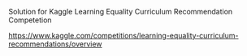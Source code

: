 Solution for Kaggle Learning Equality Curriculum Recommendation Competetion

https://www.kaggle.com/competitions/learning-equality-curriculum-recommendations/overview

